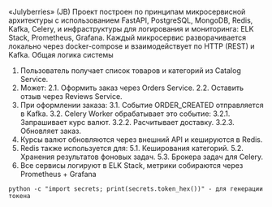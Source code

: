 «Julyberries» (JB)
Проект построен по принципам микросервисной архитектуры с использованием FastAPI,
PostgreSQL, MongoDB, Redis, Kafka, Celery, и инфраструктуры для логирования и
мониторинга: ELK Stack, Prometheus, Grafana.
Каждый микросервис разворачивается локально через docker-compose и взаимодействует
по HTTP (REST) и Kafka.
Общая логика системы
1. Пользователь получает список товаров и категорий из Catalog Service.
2. Может:
2.1. Оформить заказ через Orders Service.
2.2. Оставить отзыв через Reviews Service.
3. При оформлении заказа:
3.1. Событие ORDER_CREATED отправляется в Kafka.
3.2. Celery Worker обрабатывает это событие:
3.2.1. Запрашивает курс валют.
3.2.2. Расчитывает доставку.
3.2.3. Обновляет заказ.
4. Курсы валют обновляются через внешний API и кешируются в Redis.
5. Redis также используется для:
5.1. Кеширования категорий.
5.2. Хранения результатов фоновых задач.
5.3. Брокера задач для Celery.
6. Все сервисы логируют в ELK Stack, метрики собираются через Prometheus +
Grafana
````
python -c "import secrets; print(secrets.token_hex())" - для генерации токена